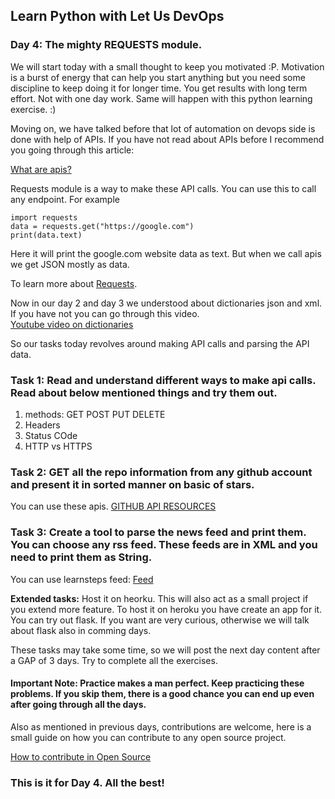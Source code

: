 ## Learn Python with Let Us DevOps

### Day 4: The mighty REQUESTS module. 

We will start today with a small thought to keep you motivated :P. Motivation is a burst of energy that can help you start anything but you need some discipline to keep doing it for longer time. You get results with long term effort. Not with one day work. Same will happen with this python learning exercise. :)


Moving on, we have talked before that lot of automation on devops side is done with help of APIs. If you have not read about APIs before I recommend you going through this article: 

[What are apis?](https://www.learnsteps.com/what-are-apis-and-how-to-build-api/)

Requests module is a way to make these API calls. You can use this to call any endpoint. For example
```buildoutcfg
import requests
data = requests.get("https://google.com")
print(data.text)
```
Here it will print the google.com website data as text. But when we call apis we get JSON mostly as data. 

To learn more about [Requests](https://docs.python-requests.org/en/latest/).

Now in our day 2 and day 3 we understood about dictionaries json and xml. If you have not you can go through this video.  
[Youtube video on dictionaries](https://www.youtube.com/watch?v=mKmX25HFUmQ&list=PLhqPDa2HoaAZN9pG0cUugTmgAddRtF3zK&index=8&ab_channel=LetUsDevOps)

So our tasks today revolves around making API calls and parsing the API data. 

### Task 1:  Read and understand different ways to make api calls. Read about below mentioned things and try them out. 
1. methods: GET POST PUT DELETE
2. Headers
3. Status COde
4. HTTP vs HTTPS

### Task 2: GET all the repo information from any github account and present it in sorted manner on basic of stars.

You can use these apis. [GITHUB API RESOURCES](https://docs.github.com/en/rest/overview/resources-in-the-rest-api)

### Task 3: Create a tool to parse the news feed and print them. You can choose any rss feed. These feeds are in XML and you need to print them as String. 
You can use learnsteps feed: [Feed](https://www.learnsteps.com/feed/)

**Extended tasks:** Host it on heorku. This will also act as a small project if you extend more feature. To host it on heroku you have create an app for it. You can try out flask. If you want are very curious, otherwise we will talk about flask also in comming days. 

These tasks may take some time, so we will post the next day content after a GAP of 3 days. Try to complete all the exercises. 

#### Important Note: Practice makes a man perfect. Keep practicing these problems. If you skip them, there is a good chance you can end up even after going through all the days. 


Also as mentioned in previous days, contributions are welcome, here is a small guide on how you can contribute to any open source project. 

[How to contribute in Open Source](https://www.learnsteps.com/how-to-contribute-in-open-source-and-creating-the-right-merge-request/)
### This is it for Day 4. All the best!
 
